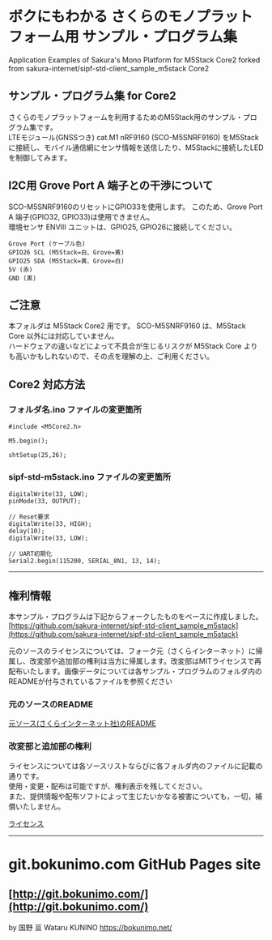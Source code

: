 # ボクにもわかる さくらのモノプラットフォーム用 サンプル・プログラム集
Application Examples of Sakura's Mono Platform for M5Stack Core2 
forked from sakura-internet/sipf-std-client_sample_m5stack Core2 

## サンプル・プログラム集 for Core2
さくらのモノプラットフォームを利用するためのM5Stack用のサンプル・プログラム集です。  
LTEモジュール(GNSSつき) cat.M1 nRF9160 (SCO-M5SNRF9160) をM5Stackに接続し、モバイル通信網にセンサ情報を送信したり、M5Stackに接続したLEDを制御してみます。  

## I2C用 Grove Port A 端子との干渉について

SCO-M5SNRF9160のリセットにGPIO33を使用します。
このため、Grove Port A 端子(GPIO32, GPIO33)は使用できません。  
環境センサ ENVⅢ ユニットは、GPIO25, GPIO26に接続してください。  

	Grove Port (ケーブル色)
	GPIO26 SCL (M5Stack=白、Grove=黄)
	GPIO25 SDA (M5Stack=黄、Grove=白)
	5V (赤)
	GND (黒)

## ご注意
本フォルダは M5Stack Core2 用です。
SCO-M5SNRF9160 は、M5Stack Core 以外には対応していません。  
ハードウェアの違いなどによって不具合が生じるリスクが M5Stack Core よりも高いかもしれないので、その点を理解の上、ご利用ください。  

## Core2 対応方法

### フォルダ名.ino ファイルの変更箇所

	#include <M5Core2.h>
	
	M5.begin();
	
	shtSetup(25,26);

### sipf-std-m5stack.ino ファイルの変更箇所

	digitalWrite(33, LOW);
	pinMode(33, OUTPUT);

	// Reset要求
	digitalWrite(33, HIGH);
	delay(10);
	digitalWrite(33, LOW);

	// UART初期化
	Serial2.begin(115200, SERIAL_8N1, 13, 14);

-------------------------------------------------------------------------------------------------------

## 権利情報

本サンプル・プログラムは下記からフォークしたものをベースに作成しました。  
  [https://github.com/sakura-internet/sipf-std-client_sample_m5stack](https://github.com/sakura-internet/sipf-std-client_sample_m5stack)

元のソースのライセンスについては、フォーク元（さくらインターネット）に帰属し、改変部や追加部の権利は当方に帰属します。改変部はMITライセンスで再配布いたします。画像データについては各サンプル・プログラムのフォルダ内のREADMEが付与されているファイルを参照ください  

### 元のソースのREADME

[元ソース(さくらインターネット社)のREADME](/README_sakura.md)

### 改変部と追加部の権利

ライセンスについては各ソースリストならびに各フォルダ内のファイルに記載の通りです。  
使用・変更・配布は可能ですが、権利表示を残してください。  
また、提供情報や配布ソフトによって生じたいかなる被害についても，一切，補償いたしません。  

[ライセンス](/LICENSE)

----------------------------------------------------------------
# git.bokunimo.com GitHub Pages site
[http://git.bokunimo.com/](http://git.bokunimo.com/)  
----------------------------------------------------------------

by 国野 亘 Wataru KUNINO <https://bokunimo.net/>
